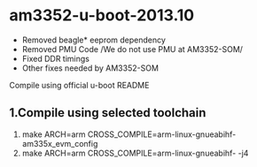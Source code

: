 # am3352-u-boot-2013.10
* Removed beagle* eeprom dependency
* Removed PMU Code /We do not use PMU at AM3352-SOM/
* Fixed DDR timings
* Other fixes needed by AM3352-SOM

Compile using official u-boot README

 1.Compile using selected toolchain
-----------------------------------------

1. make ARCH=arm CROSS_COMPILE=arm-linux-gnueabihf- am335x_evm_config
2. make ARCH=arm CROSS_COMPILE=arm-linux-gnueabihf- -j4

